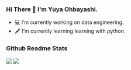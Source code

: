 ### Hi There 🐧 I'm Yuya Ohbayashi.

- 💻 I’m currently working on data engineering.
- 🖋 I’m currently learning  learning with python.

### Github Readme Stats
<a href="https://github.com/anuraghazra/github-readme-stats">
  <img align="left" src="https://github-readme-stats.vercel.app/api?username=yuya0405&count_private=true&show_icons=true&theme=algolia" />
</a>
<a href="https://github.com/anuraghazra/github-readme-stats">
  <img align="left" src="https://github-readme-stats.vercel.app/api/top-langs/?username=yuya0405&theme=algolia" />
</a>
